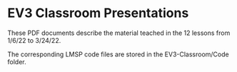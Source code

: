 # EV3 Classroom Presentations
These PDF documents describe the material teached in the 12 lessons from 1/6/22 to 3/24/22.

The corresponding LMSP code files are stored in the EV3-Classroom/Code folder.

